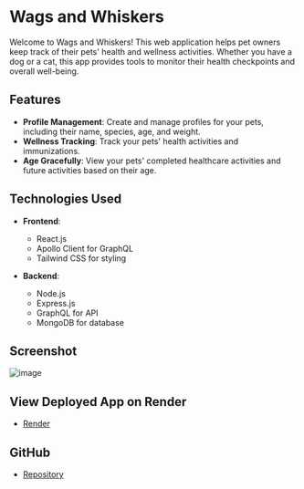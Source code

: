 # Wags and Whiskers

Welcome to Wags and Whiskers! This web application helps pet owners keep track of their pets' health and wellness activities. Whether you have a dog or a cat, this app provides tools to monitor their health checkpoints and overall well-being.

## Features

- **Profile Management**: Create and manage profiles for your pets, including their name, species, age, and weight.
- **Wellness Tracking**: Track your pets' health activities and immunizations.
- **Age Gracefully**: View your pets' completed healthcare activities and future activities based on their age.

## Technologies Used

- **Frontend**:
  - React.js
  - Apollo Client for GraphQL
  - Tailwind CSS for styling

- **Backend**:
  - Node.js
  - Express.js
  - GraphQL for API
  - MongoDB for database

## Screenshot

![image](https://github.com/micahives/Wags-and-Whiskers/assets/122231046/9149c32d-bf18-457f-983a-aaf4abfdf877)

## View Deployed App on Render
* [Render](https://wags-and-whiskers.onrender.com/)


## GitHub
* [Repository](https://github.com/micahives/Wags-and-Whiskers)


